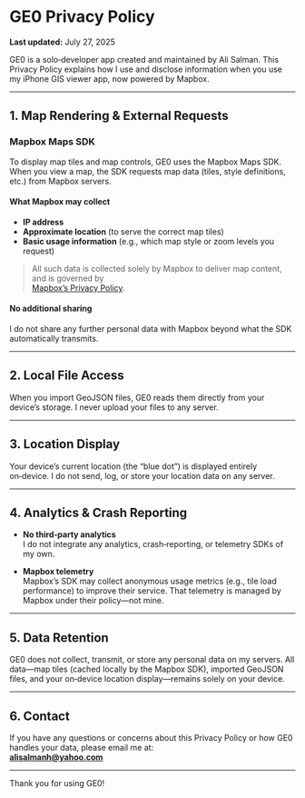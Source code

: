 # GE0 Privacy Policy

**Last updated:** July 27, 2025

GE0 is a solo‑developer app created and maintained by Ali Salman. This Privacy Policy explains how I use and disclose information when you use my iPhone GIS viewer app, now powered by Mapbox.

---

## 1. Map Rendering & External Requests

### Mapbox Maps SDK  
To display map tiles and map controls, GE0 uses the Mapbox Maps SDK. When you view a map, the SDK requests map data (tiles, style definitions, etc.) from Mapbox servers.

#### What Mapbox may collect
- **IP address**  
- **Approximate location** (to serve the correct map tiles)  
- **Basic usage information** (e.g., which map style or zoom levels you request)  

> All such data is collected solely by Mapbox to deliver map content, and is governed by  
> [Mapbox’s Privacy Policy](https://www.mapbox.com/legal/privacy/).

#### No additional sharing  
I do not share any further personal data with Mapbox beyond what the SDK automatically transmits.

---

## 2. Local File Access

When you import GeoJSON files, GE0 reads them directly from your device’s storage. I never upload your files to any server.

---

## 3. Location Display

Your device’s current location (the “blue dot”) is displayed entirely on‑device. I do not send, log, or store your location data on any server.

---

## 4. Analytics & Crash Reporting

- **No third‑party analytics**  
  I do not integrate any analytics, crash‑reporting, or telemetry SDKs of my own.

- **Mapbox telemetry**  
  Mapbox’s SDK may collect anonymous usage metrics (e.g., tile load performance) to improve their service. That telemetry is managed by Mapbox under their policy—not mine.

---

## 5. Data Retention

GE0 does not collect, transmit, or store any personal data on my servers. All data—map tiles (cached locally by the Mapbox SDK), imported GeoJSON files, and your on‑device location display—remains solely on your device.

---

## 6. Contact

If you have any questions or concerns about this Privacy Policy or how GE0 handles your data, please email me at:  
**alisalmanh@yahoo.com**

---

Thank you for using GE0!
